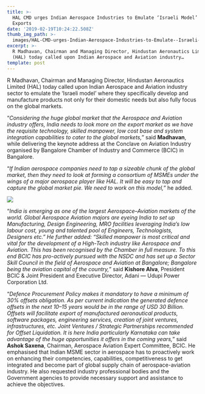 ```yaml
---
title: >-
  HAL CMD urges Indian Aerospace Industries to Emulate ‘Israeli Model’ for
  Exports
date: '2019-02-19T10:24:22.508Z'
thumb_img_path: >-
  images/HAL-CMD-urges-Indian-Aerospace-Industries-to-Emulate--Israeli-Model--for-Exports/1*FTv54HawSmTHvZcZdMB6nQ.jpeg
excerpt: >-
  R Madhavan, Chairman and Managing Director, Hindustan Aeronautics Limited
  (HAL) today called upon Indian Aerospace and Aviation industry…
template: post
---
```

R Madhavan, Chairman and Managing Director, Hindustan Aeronautics Limited (HAL) today called upon Indian Aerospace and Aviation industry sector to emulate the ‘Israeli model’ where they specifically develop and manufacture products not only for their domestic needs but also fully focus on the global markets.

“*Considering the huge global market that the Aerospace and Aviation industry offers, India needs to look more on the export market as we have the requisite technology, skilled manpower, low cost base and system integration capabilities to cater to the global markets,*” said **Madhavan**, while delivering the keynote address at the Conclave on Aviation Industry organised by Bangalore Chamber of Industry and Commerce (BCIC) in Bangalore.

“*If Indian aerospace companies need to tap a sizeable chunk of the global market, then they need to look at forming a consortium of MSMEs under the wings of a major aerospace player like HAL. It will be easy to tap and capture the global market pie. We need to work on this model,*” he added.

![](/images/HAL-CMD-urges-Indian-Aerospace-Industries-to-Emulate--Israeli-Model--for-Exports/1*FTv54HawSmTHvZcZdMB6nQ.jpeg)

“*India is emerging as one of the largest Aerospace–Aviation markets of the world. Global Aerospace Aviation majors are eyeing India to set up Manufacturing, Design Engineering, MRO facilities leveraging India’s low labour cost, young and talented pool of Engineers, Technologists, Designers etc.” He further added: “Skilled manpower is most critical and vital for the development of a High-Tech industry like Aerospace and Aviation. This has been recognised by the Chamber in full measure. To this end BCIC has pro-actively pursued with the NSDC and has set up a Sector Skill Council in the field of Aerospace and Aviation at Bangalore; Bangalore being the aviation capital of the country,*” said **Kishore Alva**, President BCIC & Joint President and Executive Director, Adani — Udupi Power Corporation Ltd.

“*Defence Procurement Policy makes it mandatory to have a minimum of 30% offsets obligation. As per current indication the generated defence offsets in the next 10–15 years would be in the range of USD 30 Billion. Offsets will facilitate export of manufactured aeronautical products, software packages, engineering services, creation of joint ventures, infrastructures, etc. Joint Ventures / Strategic Partnerships recommended for Offset Liquidation. It is here India particularly Karnataka can take advantage of the huge opportunities it offers in the coming years,*” said **Ashok Saxena**, Chairman, Aerospace Aviation Expert Committee, BCIC. He emphasised that Indian MSME sector in aerospace has to proactively work on enhancing their competencies, capabilities, competitiveness to get integrated and become part of global supply chain of aerospace-aviation industry. He also requested industry professional bodies and the Government agencies to provide necessary support and assistance to achieve the objectives.
